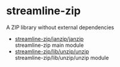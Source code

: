 # streamline-zip

A ZIP library without external dependencies

* [streamline-zip/janzip/janzip](janzip/janzip.md)  
  streamline-zip main module
* [streamline-zip/lib/unzip/unzip](lib/unzip/unzip.md)  
  streamline-zip/lib/unzip/unzip module
